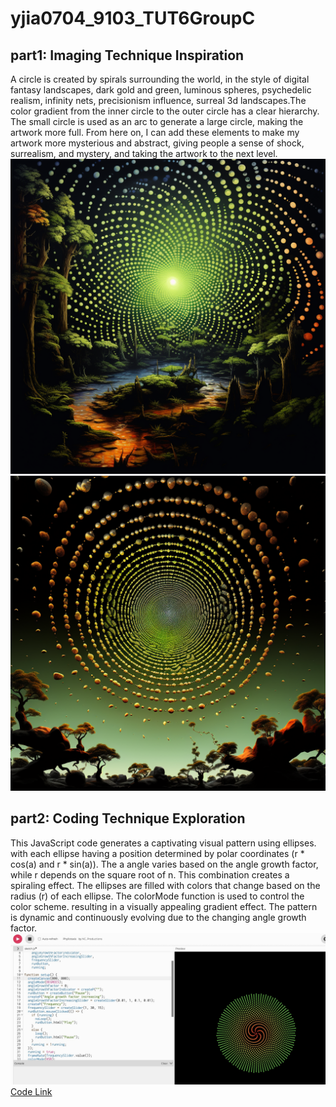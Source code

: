 # yjia0704_9103_TUT6GroupC

## part1: Imaging Technique Inspiration
A circle is created by spirals surrounding the world, in the style of digital fantasy landscapes, dark gold and green, luminous spheres, psychedelic realism, infinity nets, precisionism influence, surreal 3d landscapes.The color gradient from the inner circle to the outer circle has a clear hierarchy. The small circle is used as an arc to generate a large circle, making the artwork more full. From here on, I can add these elements to make my artwork more mysterious and abstract, giving people a sense of shock, surrealism, and mystery, and taking the artwork to the next level.
![image1](image1.png)
![image2](image2.png)

## part2: Coding Technique Exploration
This JavaScript code generates a captivating visual pattern using ellipses. 
 with each ellipse having a position determined by polar coordinates (r * cos(a) and r * sin(a)). The a angle varies based on the angle growth factor, while r depends on the square root of n. This combination creates a spiraling effect.
The ellipses are filled with colors that change based on the radius (r) of each ellipse. The colorMode function is used to control the color scheme. resulting in a visually appealing gradient effect.
 The pattern is dynamic and continuously evolving due to the changing angle growth factor.
![exampleCode](exampleCode.jpg)
[Code Link](https://editor.p5js.org/NC_Productions/sketches/Ui4ns_1c-)
